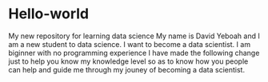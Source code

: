# Hello-world
My new repository for learning data science
My name is David Yeboah and I am a new student to data science. I want to become a data scientist. I am biginner with no programming experience
I have made the following change just to help you know my knowledge level so as to know how you people can help and guide me through my jouney of becoming a data scientist.
